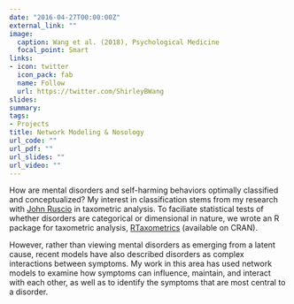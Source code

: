 ```yaml
---
date: "2016-04-27T00:00:00Z"
external_link: ""
image:
  caption: Wang et al. (2018), Psychological Medicine
  focal_point: Smart
links:
- icon: twitter
  icon_pack: fab
  name: Follow
  url: https://twitter.com/ShirleyBWang
slides: 
summary: 
tags:
- Projects
title: Network Modeling & Nosology
url_code: ""
url_pdf: ""
url_slides: ""
url_video: ""
---
```


How are mental disorders and self-harming behaviors optimally classified and conceptualized? My interest in classification stems from my research with [John Ruscio](https://ruscio.pages.tcnj.edu/) in taxometric analysis. To faciliate statistical tests of whether disorders are categorical or dimensional in nature, we wrote an R package for taxometric analysis, [RTaxometrics](https://cran.r-project.org/web/packages/RTaxometrics/index.html) (available on CRAN).

However, rather than viewing mental disorders as emerging from a latent cause, recent models have also described disorders as complex interactions between symptoms. My work in this area has used network models to examine how symptoms can influence, maintain, and interact with each other, as well as to identify the symptoms that are most central to a disorder. 